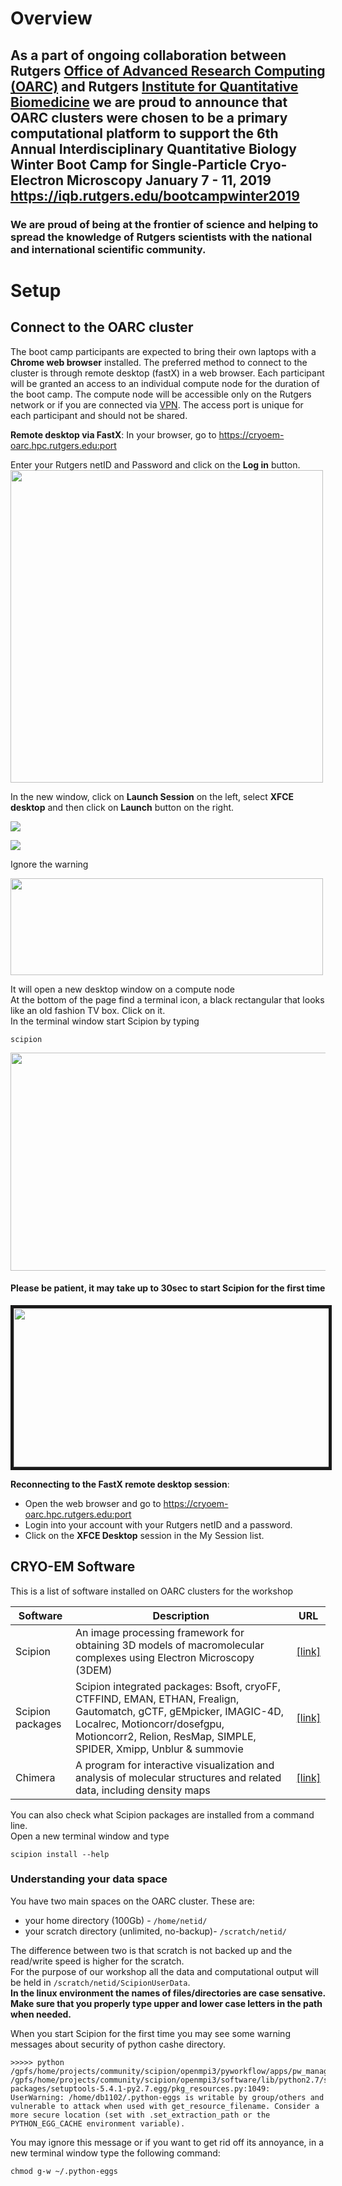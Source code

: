 # Overview

## As a part of ongoing collaboration between Rutgers [**Office of Advanced Research Computing (OARC)**](http://oarc.rutgers.edu) and Rutgers [**Institute for Quantitative Biomedicine**](http://iqb.rutgers.edu/) we are proud to announce that OARC clusters were chosen to be a primary computational platform to support the 6th Annual Interdisciplinary Quantitative Biology Winter Boot Camp for  Single-Particle Cryo-Electron Microscopy January 7 - 11, 2019 https://iqb.rutgers.edu/bootcampwinter2019

### We are proud of being at the frontier of science and helping to spread the knowledge of Rutgers scientists with the  national and international scientific community.

# Setup

## Connect to the OARC cluster 
The boot camp participants are expected to bring their own laptops with a **Chrome web browser** installed.
The preferred method to connect to the cluster is through remote desktop (fastX) in a web browser.
Each participant will be granted an access to an individual compute node for the duration of the boot camp. 
The compute node will be accessible only on the Rutgers network or if you are connected via [VPN](https://ssl-vpn.rutgers.edu/dana-na/auth/url_default/welcome.cgi). The access port is unique for each participant and should not be shared.


 **Remote desktop via FastX**: 
 In your browser, go to https://cryoem-oarc.hpc.rutgers.edu:port <p>
 Enter your Rutgers netID and Password and click on the **Log in** button.
 <img src="https://github.com/rutgers-oarc/training/blob/master/workshops/fastX_login.png" width="500" height="500" center> <p>
 
 In the new window, click on **Launch Session** on the left, select **XFCE desktop** and then click on **Launch** button on the right.<p>
<img src="https://github.com/rutgers-oarc/training/blob/master/workshops/FX_sessions.png"> 
  
<img src="https://github.com/rutgers-oarc/training/blob/master/workshops/FX_XFCE.png"> 
<p> 
 Ignore the warning<p> 
 <img src="https://github.com/rutgers-oarc/training/blob/master/workshops/FX_popup.png" width="500" height="155" center> 
<p>
 It will open a new desktop window on a compute node<br> 
 At the bottom of the page find a terminal icon, a black rectangular that looks like an old fashion TV box. Click on it. <br>
 In the terminal window start Scipion by typing <br>
 
 ```
 scipion
 ```  
 <p><p>
 
 <img src="https://github.com/rutgers-oarc/training/blob/master/workshops/FX_desktop.png" width="600" height="349"> <p> 
 
 #### Please be patient, it may take up to 30sec to start Scipion for the first time <p>

 <kbd><img src="https://github.com/rutgers-oarc/training/blob/master/workshops/scipion_projects.png" border="5" width="600" height="254"></kbd> <p>
  
 
 **Reconnecting to the FastX remote desktop session**:
 - Open the web browser and go to https://cryoem-oarc.hpc.rutgers.edu:port <br>
 - Login into your account with your Rutgers netID and a password.<br>
 - Click on the **XFCE Desktop** session in the My Session list. <br>
 





## CRYO-EM Software

This is a list of software installed on OARC clusters for the workshop

|Software|Description|URL|
|------|-----------------------------|-----------------------|
|Scipion|An image processing framework for obtaining 3D models of macromolecular complexes using Electron Microscopy (3DEM)|[[link]](https://github.com/I2PC/scipion/wiki)|
|Scipion packages|Scipion integrated packages: Bsoft, cryoFF, CTFFIND, EMAN, ETHAN, Frealign, Gautomatch, gCTF, gEMpicker, IMAGIC-4D, Localrec, Motioncorr/dosefgpu, Motioncorr2, Relion, ResMap, SIMPLE, SPIDER, Xmipp, Unblur & summovie|[[link]](https://github.com/I2counting)|
|Chimera|A program for interactive visualization and analysis of molecular structures and related data, including density maps|[[link]](https://www.cgl.ucsf.edu/chimera/)| <p>
 
You can also check what Scipion packages are installed from a command line.<br>
Open a new terminal window and type
```
scipion install --help
```



### Understanding your data space

You have two main spaces on the OARC cluster. These are: 

- your home directory (100Gb) - `/home/netid/` 
- your scratch directory (unlimited, no-backup)- `/scratch/netid/` 

The difference between two is that scratch is not backed up and the read/write speed is higher for the scratch. <br> 
For the purpose of our workshop all the data and computational output will be held in `/scratch/netid/ScipionUserData`.<br>
**In the linux environment the names of files/directories are case sensative. Make sure that you properly type upper and lower case letters in the path when needed.**  <p>

When you start Scipion for the first time you may see some warning messages about security of python cashe directory. 
```
>>>>> python  /gpfs/home/projects/community/scipion/openmpi3/pyworkflow/apps/pw_manager.py 
/gpfs/home/projects/community/scipion/openmpi3/software/lib/python2.7/site-packages/setuptools-5.4.1-py2.7.egg/pkg_resources.py:1049: UserWarning: /home/db1102/.python-eggs is writable by group/others and vulnerable to attack when used with get_resource_filename. Consider a more secure location (set with .set_extraction_path or the PYTHON_EGG_CACHE environment variable).
```
You may ignore this message or if you want to get rid off its annoyance, in a new terminal window type the following command:
```
chmod g-w ~/.python-eggs
```





